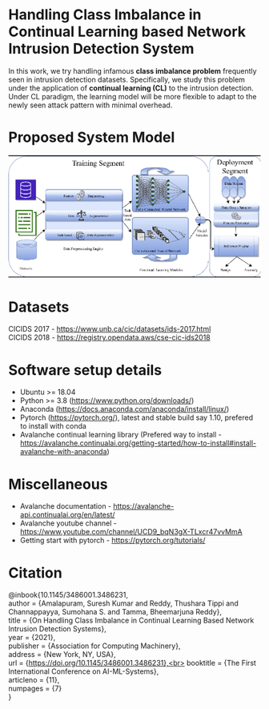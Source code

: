 # Handling Class Imbalance in Continual Learning based Network Intrusion Detection System
In this work, we try handling infamous **class imbalance problem** frequently seen in intrusion detection datasets. Specifically, we study this problem under the application of **continual learning (CL)** to the intrusion detection. Under CL paradigm, the learning model will be more flexible to adapt to the newly seen attack pattern with minimal overhead.

# Proposed System Model

![ScreenShot](/figure/arch.png)

# Datasets
CICIDS 2017 - https://www.unb.ca/cic/datasets/ids-2017.html <br>
CICIDS 2018 - https://registry.opendata.aws/cse-cic-ids2018




# Software setup details
 - Ubuntu >= 18.04
 - Python >= 3.8 (https://www.python.org/downloads/)
 - Anaconda (https://docs.anaconda.com/anaconda/install/linux/) 
 - Pytorch (https://pytorch.org/), latest and stable build say 1.10, prefered to install with conda
 - Avalanche continual learning library (Prefered way to install - https://avalanche.continualai.org/getting-started/how-to-install#install-avalanche-with-anaconda)

# Miscellaneous

- Avalanche documentation - https://avalanche-api.continualai.org/en/latest/
- Avalanche youtube channel - https://www.youtube.com/channel/UCD9_bqN3gX-TLxcr47vvMmA
- Getting start with pytorch - https://pytorch.org/tutorials/



# Citation
@inbook{10.1145/3486001.3486231,<br>
author = {Amalapuram, Suresh Kumar and Reddy, Thushara Tippi and Channappayya, Sumohana S. and Tamma, Bheemarjuna Reddy},<br>
title = {On Handling Class Imbalance in Continual Learning Based Network Intrusion Detection Systems},<br>
year = {2021},<br>
publisher = {Association for Computing Machinery},<br>
address = {New York, NY, USA},<br>
url = {https://doi.org/10.1145/3486001.3486231},<br>
booktitle = {The First International Conference on AI-ML-Systems},<br>
articleno = {11},<br>
numpages = {7}<br>
}
